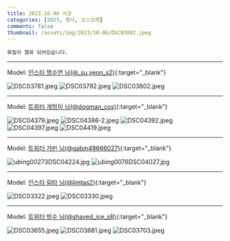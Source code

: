 ```yaml
---
title: 2023.10.08 서코
categories: [2023, 행사, 코스프레]
comments: false
thumbnail: /assets/img/2023/10-08/DSC03802.jpeg
---
```


`화질이 열화 되어있습니다.`

---

Model: [인스타 명수연 님(@_su.yeon_s2)][명수연]{:target="_blank"}

![DSC03781.jpeg](/assets/img/2023/10-08/DSC03781.jpeg)
![DSC03792.jpeg](/assets/img/2023/10-08/DSC03792.jpeg)
![DSC03802.jpeg](/assets/img/2023/10-08/DSC03802.jpeg)

---

Model: [트위터 개멍이 님(@dogman_cos)][개멍이]{:target="_blank"}

![DSC04379.jpeg](/assets/img/2023/10-08/DSC04379.jpeg)
![DSC04386-2.jpeg](/assets/img/2023/10-08/DSC04386-2.jpeg)
![DSC04392.jpeg](/assets/img/2023/10-08/DSC04392.jpeg)
![DSC04397.jpeg](/assets/img/2023/10-08/DSC04397.jpeg)
![DSC04419.jpeg](/assets/img/2023/10-08/DSC04419.jpeg)

---

Model: [트위터 가빈 님(@gabin48666027)][가빈]{:target="_blank"}

![ubing00273DSC04224.jpg](/assets/img/2023/10-08/ubing00273DSC04224.jpg)
![ubing0076DSC04027.jpg](/assets/img/2023/10-08/ubing0076DSC04027.jpg)

---

Model: [인스타 림타 님(@limtas2)][림타]{:target="_blank"}

![DSC03322.jpeg](/assets/img/2023/10-08/DSC03322.jpeg)
![DSC03330.jpeg](/assets/img/2023/10-08/DSC03330.jpeg)

---

Model: [트위터 빙수 님(@shaved_ice_sR)][빙수]{:target="_blank"}

![DSC03655.jpeg](/assets/img/2023/10-08/DSC03655.jpeg)
![DSC03681.jpeg](/assets/img/2023/10-08/DSC03681.jpeg)
![DSC03703.jpeg](/assets/img/2023/10-08/DSC03703.jpeg)


[명수연]: https://www.instagram.com/_su.yeon_s2/
[개멍이]: https://x.com/dogman_cos
[가빈]: https://x.com/gabin48666027
[림타]: https://www.instagram.com/limtas2/
[빙수]: https://x.com/shaved_ice_sR